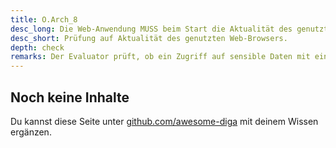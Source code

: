 ```yaml
---
title: O.Arch_8
desc_long: Die Web-Anwendung MUSS beim Start die Aktualität des genutzten Web-Browsers prüfen. Wenn die Installation eines sicherheitsrelevanten Updates noch nicht erfolgt ist, DARF die Web-Anwendung KEINEN Zugriff auf sensible Daten ermöglichen.
desc_short: Prüfung auf Aktualität des genutzten Web-Browsers.                  
depth: check
remarks: Der Evaluator prüft, ob ein Zugriff auf sensible Daten mit einer veralteten Browserversion möglich ist. Das Hintergrundsystem kann im Rahmen der Verbindungsaufnahme durch den Web-Browser über Informationen im HTTP-Header prüfen, welche Version des Web- Browser genutzt wird. Allerdings ist das Hintergrundsystem auf die Kooperation des Web-Browsers angewiesen und kann diese Informationen nicht authentisch ermitteln. Es kann davon ausgegangen werden, dass der Nutzer seinerseits keinen unerlaubten Web- Browser mit einer gefälschten Browser-Kennung verwendet, da er sich an die Nutzungsbedingungen hält (vgl. OSP.User).
---
```


## Noch keine Inhalte

Du kannst diese Seite unter [github.com/awesome-diga](https://github.com/awesome-diga/tr-faq) mit deinem Wissen ergänzen.
